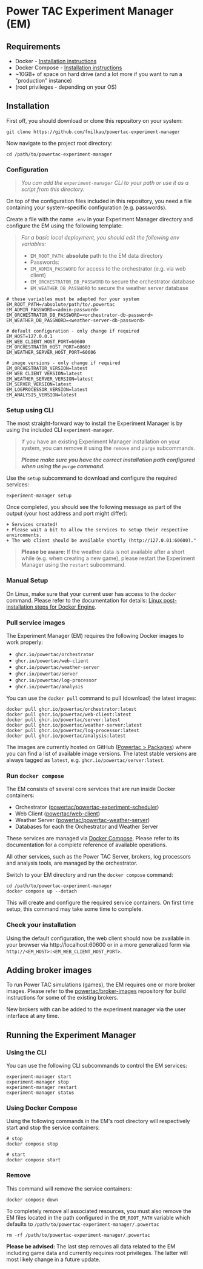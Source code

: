 # Power TAC Experiment Manager (EM)


## Requirements
- Docker - [Installation instructions](https://docs.docker.com/engine/install/)
- Docker Compose - [Installation instructions](https://docs.docker.com/compose/install/)
- ~10GB+ of space on hard drive (and a lot more if you want to run a "production" instance)
- (root privileges - depending on your OS)


## Installation

First off, you should download or clone this repository on your system:

```shell
git clone https://github.com/fmilkau/powertac-experiment-manager
```

Now navigate to the project root directory:
```shell
cd /path/to/powertac-experiment-manager
```

### Configuration

> _You can add the `experiment-manager` CLI to your path or use it as a script from this directory._ 

On top of the configuration files included in this repository, you need a file containing your system-specific
configuration (e.g. passwords).  

Create a file with the name `.env` in your Experiment Manager directory and configure the EM using the following
template:

> _For a basic local deployment, you should edit the following env variables:_
>- `EM_ROOT_PATH`: **absolute** path to the EM data directory 
>- Passwords:
>  - `EM_ADMIN_PASSWORD` for access to the orchestrator (e.g. via web client)
>  - `EM_ORCHESTRATOR_DB_PASSWORD` to secure the orchestrator database
>  - `EM_WEATHER_DB_PASSWORD` to secure the weather server database

```dotenv
# these variables must be adapted for your system
EM_ROOT_PATH=/absolute/path/to/.powertac
EM_ADMIN_PASSWORD=<admin-password>
EM_ORCHESTRATOR_DB_PASSWORD=<orchestrator-db-password>
EM_WEATHER_DB_PASSWORD=<weather-server-db-password>

# default configuration - only change if required
EM_HOST=127.0.0.1
EM_WEB_CLIENT_HOST_PORT=60600
EM_ORCHESTRATOR_HOST_PORT=60603
EM_WEATHER_SERVER_HOST_PORT=60606

# image versions - only change if required 
EM_ORCHESTRATOR_VERSION=latest
EM_WEB_CLIENT_VERSION=latest
EM_WEATHER_SERVER_VERSION=latest
EM_SERVER_VERSION=latest
EM_LOGPROCESSOR_VERSION=latest
EM_ANALYSIS_VERSION=latest
```

### Setup using CLI

The most straight-forward way to install the Experiment Manager is by using the included CLI `experiment-manager`. 

> If you have an existing Experiment Manager installation on your system, you can remove it using the `remove` and
> `purge` subcommands.
> 
> **_Please make sure you have the correct installation path configured when using the `purge` command._**

Use the `setup` subcommand to download and configure the required services:
```shell
experiment-manager setup
```

Once completed, you should see the following message as part of the output (your host address and port might differ):

```shell
+ Services created!
+ Please wait a bit to allow the services to setup their respective environments.
+ The web client should be available shortly (http://127.0.01:60600)."
```

> **Please be aware:** If the weather data is not available after a short while (e.g. when creating a new game), please restart the
> Experiment Manager using the `restart` subcommand.

### Manual Setup

On Linux, make sure that your current user has access to the `docker` command. Please refer to the documentation for
details: [Linux post-installation steps for Docker Engine](https://docs.docker.com/engine/install/linux-postinstall/).

### Pull service images

The Experiment Manager (EM) requires the following Docker images to work properly:

- `ghcr.io/powertac/orchestrator`
- `ghcr.io/powertac/web-client`
- `ghcr.io/powertac/weather-server`
- `ghcr.io/powertac/server`
- `ghcr.io/powertac/log-processor`
- `ghcr.io/powertac/analysis`

You can use the `docker pull` command to pull (download) the latest images:

```shell
docker pull ghcr.io/powertac/orchestrator:latest
docker pull ghcr.io/powertac/web-client:latest
docker pull ghcr.io/powertac/server:latest 
docker pull ghcr.io/powertac/weather-server:latest
docker pull ghcr.io/powertac/log-processor:latest
docker pull ghcr.io/powertac/analysis:latest
```

The images are currently hosted on GitHub ([Powertac > Packages](https://github.com/orgs/powertac/packages)) where you
can find a list of available image versions. The latest stable versions are always tagged as `latest`, e.g.
`ghcr.io/powertac/server:latest`.


### Run `docker compose`

The EM consists of several core services that are run inside Docker containers:

- Orchestrator ([powertac/powertac-experiment-scheduler](https://github.com/powertac/powertac-experiment-scheduler))
- Web Client ([powertac/web-client](https://github.com/powertac/web-client))
- Weather Server ([powertac/powertac-weather-server](https://github.com/powertac/powertac-weather-server))
- Databases for each the Orchestrator and Weather Server

These services are managed via [Docker Compose](https://docs.docker.com/compose/). Please refer to its documentation for
a complete reference of available operations.

All other services, such as the Power TAC Server, brokers, log processors and analysis tools, are managed by the
orchestrator. 

Switch to your EM directory and run the `docker compose` command:

```shell
cd /path/to/powertac-experiment-manager
docker compose up --detach
```

This will create and configure the required service containers. On first time setup, this command may take some time to
complete.


### Check your installation

Using the default configuration, the web client should now be available in your browser via http://localhost:60600
or in a more generalized form via `http://<EM_HOST>:<EM_WEB_CLIENT_HOST_PORT>`.


## Adding broker images

To run Power TAC simulations (games), the EM requires one or more broker images. Please refer to the
[powertac/broker-images](https://github.com/powertac/broker-images) repository for build instructions for some of the
existing brokers.

New brokers with can be added to the experiment manager via the user interface at any time.


## Running the Experiment Manager

### Using the CLI

You can use the following CLI subcommands to control the EM services:

```shell
experiment-manager start
experiment-manager stop
experiment-manager restart
experiment-manager status
```

### Using Docker Compose

Using the following commands in the EM's root directory will respectively start and stop the service containers: 

```shell
# stop
docker compose stop

# start
docker compose start
```

### Remove

This command will remove the service containers:

```shell
docker compose down
```

To completely remove all associated resources, you must also remove the EM files located in the path configured in the
`EM_ROOT_PATH` variable which defaults to `/path/to/powertac-experiment-manager/.powertac`

```shell
rm -rf /path/to/powertac-experiment-manager/.powertac
```

**Please be advised:** The last step removes all data related to the EM including game data and currently requires root
privileges. The latter will most likely change in a future update.

